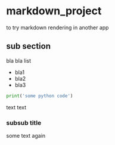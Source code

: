 # markdown_project
to try markdown rendering in another app


## sub section

bla bla list
- bla1
- bla2
- bla3

```python
print('some python code')
```

text text

### subsub title
some text again


